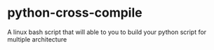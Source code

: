# python-cross-compile
A linux bash script that will able to you to build your python script for multiple architecture

